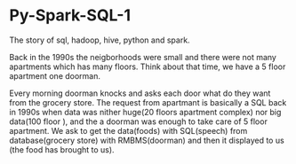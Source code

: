 # Py-Spark-SQL-1
The story of sql, hadoop, hive, python and spark.

  Back in the 1990s the neigborhoods were small and there were not many apartments which has many floors.
Think about that time, we have a 5 floor apartment one doorman.

  Every morning doorman knocks and asks each door what do they want from the grocery store. The request from apartmant
is basically a SQL back in 1990s when data was nither huge(20 floors apartment complex) nor big data(100 floor ), and the a doorman was enough to take care of 5 floor apartment. We ask to get the data(foods) with SQL(speech) from database(grocery store) with RMBMS(doorman) and then it displayed to us (the food has brought to us).
